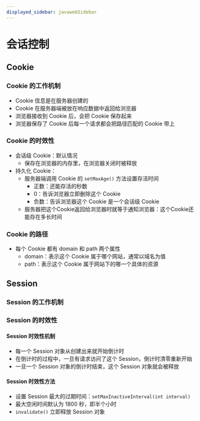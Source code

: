 ```yaml
---
displayed_sidebar: javawebSidebar
---
```


# 会话控制

## Cookie

### Cookie 的工作机制

- Cookie 信息是在服务器创建的
- Cookie 在服务器端被放在响应数据中返回给浏览器
- 浏览器接收到 Cookie 后，会把 Cookie 保存起来
- 浏览器保存了 Cookie 后每一个请求都会把路径匹配的 Cookie 带上

### Cookie 的时效性

- 会话级 Cookie：默认情况
  - 保存在浏览器的内存里，在浏览器关闭时被释放
- 持久化 Cookie：
  - 服务器端调用 Cookie 的 `setMaxAge()` 方法设置存活时间
    - 正数：还能存活的秒数
    - 0：告诉浏览器立即删除这个 Cookie
    - 负数：告诉浏览器这个 Cookie 是一个会话级 Cookie
  - 服务器把这个Cookie返回给浏览器时就等于通知浏览器：这个Cookie还能存在多长时间

### Cookie 的路径

- 每个 Cookie 都有 domain 和 path 两个属性
  - domain：表示这个 Cookie 属于哪个网站，通常以域名为值
  - path：表示这个 Cookie 属于网站下的哪一个具体的资源

## Session

### Session 的工作机制



### Session 的时效性

#### Session 时效性机制

- 每一个 Session 对象从创建出来就开始倒计时
- 在倒计时的过程中，一旦有请求访问了这个 Session，倒计时清零重新开始
- 一旦一个 Session 对象的倒计时结束，这个 Session 对象就会被释放

#### Session 时效性方法

- 设置 Session 最大的过期时间：`setMaxInactiveInterval(int interval)`
- 最大空闲时间默认为 1800 秒，即半个小时
- `invalidate()` 立即释放 Session 对象
